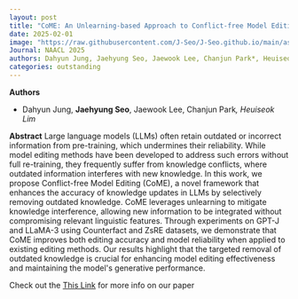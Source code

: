 ```yaml
---
layout: post
title: "CoME: An Unlearning-based Approach to Conflict-free Model Editing"
date: 2025-02-01
image: "https://raw.githubusercontent.com/J-Seo/J-Seo.github.io/main/assets/img/naacl2025.png"
Journal: NAACL 2025
authors: Dahyun Jung, Jaehyung Seo, Jaewook Lee, Chanjun Park*, Heuiseok Lim*
categories: outstanding
---
```

**Authors**
- Dahyun Jung, **Jaehyung Seo**, Jaewook Lee, Chanjun Park<sup>*</sup>, Heuiseok Lim<sup>*</sup>

**Abstract**
Large language models (LLMs) often retain outdated or incorrect information from pre-training, which undermines their reliability. While model editing methods have been developed to address such errors without full re-training, they frequently suffer from knowledge conflicts, where outdated information interferes with new knowledge. In this work, we propose Conflict-free Model Editing (CoME), a novel framework that enhances the accuracy of knowledge updates in LLMs by selectively removing outdated knowledge. CoME leverages unlearning to mitigate knowledge interference, allowing new information to be integrated without compromising relevant linguistic features. Through experiments on GPT-J and LLaMA-3 using Counterfact and ZsRE datasets, we demonstrate that CoME improves both editing accuracy and model reliability when applied to existing editing methods. Our results highlight that the targeted removal of outdated knowledge is crucial for enhancing model editing effectiveness and maintaining the model's generative performance.


Check out the [This Link][DOI] for more info on our paper

[DOI]: https://arxiv.org/abs/2502.15826

